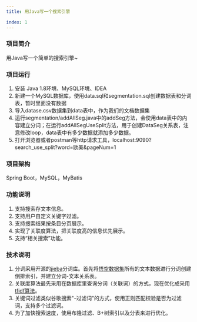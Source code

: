 ```yaml
---
title: 用Java写一个搜索引擎

index: 1
---
```








### 项目简介

用Java写一个简单的搜索引擎~

### 项目运行

1. 安装 Java 1.8环境、MySQL环境、IDEA
2. 新建一个MySQL数据库，使用data.sql和segmentation.sql创建数据表和分词表，暂时里面没有数据
3. 导入datase.csv数据集到data表中，作为我们的文档数据集
4. 运行segmentation/addAllSeg.java中的addSeg方法，会使用data表中的内容建立分词；在运行addAllSegUseSplit方法，用于创建DataSeg关系表，注意修改loop，data表中有多少数据就添加多少数据。
5. 打开浏览器或者postman等http请求工具，localhost:9090?search_use_split?word=欧美&pageNum=1

### 项目架构

Spring Boot，MySQL，MyBatis

### 功能说明

1. 支持搜索存文本信息。
2. 支持用户自定义关键字过滤。
3. 支持搜索结果按条目分页展示。
4. 实现了关联度算法，把关联度高的信息优先展示。
5. 支持“相关搜索”功能。

### 技术说明

1. 分词采用开源的[jieba](https://github.com/huaban/jieba-analysis)分词库。首先将[悟空数据集](https://wukong-dataset.github.io/wukong-dataset/download.html)所有的文本数据进行分词创建倒排索引，并建立分词-文本关系表。
2. 关联度算法最先采用在数据库里查询分词（关联词）的方式，现在优化成采用[tfidf算法](https://zh.m.wikipedia.org/zh-cn/Tf-idf)。
3. 关键词过滤类似谷歌搜索"-过滤词"的方式，使用正则匹配校验是否为过滤词，支持多个过滤词。
4. 为了加快搜索速度，使用布隆过滤、B+树索引以及分表来进行优化。
